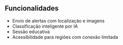 ## Funcionalidades

- Envio de alertas com localização e imagens
- Classificação inteligente por IA
- Sessão educativa
- Acessibilidade para regiões com conexão limitada
